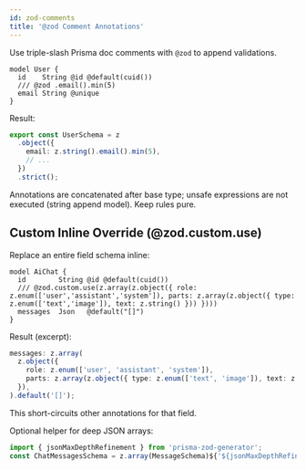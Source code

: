 ```yaml
---
id: zod-comments
title: '@zod Comment Annotations'
---
```


Use triple-slash Prisma doc comments with `@zod` to append validations.

```prisma
model User {
  id    String @id @default(cuid())
  /// @zod .email().min(5)
  email String @unique
}
```

Result:

```ts
export const UserSchema = z
  .object({
    email: z.string().email().min(5),
    // ...
  })
  .strict();
```

Annotations are concatenated after base type; unsafe expressions are not executed (string append model). Keep rules pure.

## Custom Inline Override (@zod.custom.use)

Replace an entire field schema inline:

```prisma
model AiChat {
  id        String @id @default(cuid())
  /// @zod.custom.use(z.array(z.object({ role: z.enum(['user','assistant','system']), parts: z.array(z.object({ type: z.enum(['text','image']), text: z.string() })) })))
  messages  Json   @default("[]")
}
```

Result (excerpt):

```ts
messages: z.array(
  z.object({
    role: z.enum(['user', 'assistant', 'system']),
    parts: z.array(z.object({ type: z.enum(['text', 'image']), text: z.string() })),
  }),
).default('[]');
```

This short-circuits other annotations for that field.

Optional helper for deep JSON arrays:

```ts
import { jsonMaxDepthRefinement } from 'prisma-zod-generator';
const ChatMessagesSchema = z.array(MessageSchema)${'${jsonMaxDepthRefinement(10)}'};
```
